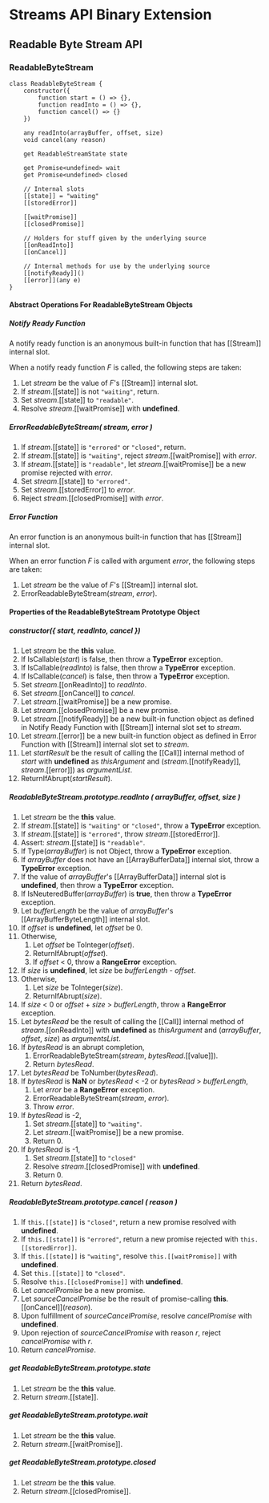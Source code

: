 # Streams API Binary Extension

## Readable Byte Stream API

### ReadableByteStream

```
class ReadableByteStream {
    constructor({
        function start = () => {},
        function readInto = () => {},
        function cancel() => {}
    })

    any readInto(arrayBuffer, offset, size)
    void cancel(any reason)

    get ReadableStreamState state

    get Promise<undefined> wait
    get Promise<undefined> closed

    // Internal slots
    [[state]] = "waiting"
    [[storedError]]

    [[waitPromise]]
    [[closedPromise]]

    // Holders for stuff given by the underlying source
    [[onReadInto]]
    [[onCancel]]

    // Internal methods for use by the underlying source
    [[notifyReady]]()
    [[error]](any e)
}   
```

#### Abstract Operations For ReadableByteStream Objects

##### Notify Ready Function

A notify ready function is an anonymous built-in function that has [[Stream]] internal slot.

When a notify ready function _F_ is called, the following steps are taken:

1. Let _stream_ be the value of _F_'s [[Stream]] internal slot.
1. If _stream_.[[state]] is not `"waiting"`, return.
1. Set _stream_.[[state]] to `"readable"`.
1. Resolve _stream_.[[waitPromise]] with **undefined**.

##### ErrorReadableByteStream( stream, error )

1. If _stream_.[[state]] is `"errored"` or `"closed"`, return.
1. If _stream_.[[state]] is `"waiting"`, reject _stream_.[[waitPromise]] with _error_.
1. If _stream_.[[state]] is `"readable"`, let _stream_.[[waitPromise]] be a new promise rejected with _error_.
1. Set _stream_.[[state]] to `"errored"`.
1. Set _stream_.[[storedError]] to _error_.
1. Reject _stream_.[[closedPromise]] with _error_.

##### Error Function

An error function is an anonymous built-in function that has [[Stream]] internal slot.

When an error function _F_ is called with argument _error_, the following steps are taken:

1. Let _stream_ be the value of _F_'s [[Stream]] internal slot.
1. ErrorReadableByteStream(_stream_, _error_).

#### Properties of the ReadableByteStream Prototype Object

##### constructor({ start, readInto, cancel })

1. Let _stream_ be the **this** value.
1. If IsCallable(_start_) is false, then throw a **TypeError** exception.
1. If IsCallable(_readInto_) is false, then throw a **TypeError** exception.
1. If IsCallable(_cancel_) is false, then throw a **TypeError** exception.
1. Set _stream_.[[onReadInto]] to _readInto_.
1. Set _stream_.[[onCancel]] to _cancel_.
1. Let _stream_.[[waitPromise]] be a new promise.
1. Let _stream_.[[closedPromise]] be a new promise.
1. Let _stream_.[[notifyReady]] be a new built-in function object as defined in Notify Ready Function with [[Stream]] internal slot set to _stream_.
1. Let _stream_.[[error]] be a new built-in function object as defined in Error Function with [[Stream]] internal slot set to _stream_.
1. Let _startResult_ be the result of calling the [[Call]] internal method of _start_ with **undefined** as _thisArgument_ and (_stream_.[[notifyReady]], _stream_.[[error]]) as _argumentList_.
1. ReturnIfAbrupt(_startResult_).

##### ReadableByteStream.prototype.readInto ( arrayBuffer, offset, size )

1. Let _stream_ be the **this** value.
1. If _stream_.[[state]] is `"waiting"` or `"closed"`, throw a **TypeError** exception.
1. If _stream_.[[state]] is `"errored"`, throw _stream_.[[storedError]].
1. Assert: _stream_.[[state]] is `"readable"`.
1. If Type(_arrayBuffer_) is not Object, throw a **TypeError** exception.
1. If _arrayBuffer_ does not have an [[ArrayBufferData]] internal slot, throw a **TypeError** exception.
1. If the value of _arrayBuffer_'s [[ArrayBufferData]] internal slot is **undefined**, then throw a **TypeError** exception.
1. If IsNeuteredBuffer(_arrayBuffer_) is **true**, then throw a **TypeError** exception.
1. Let _bufferLength_ be the value of _arrayBuffer_'s [[ArrayBufferByteLength]] internal slot.
1. If _offset_ is **undefined**, let _offset_ be 0.
1. Otherwise,
    1. Let _offset_ be ToInteger(_offset_).
    1. ReturnIfAbrupt(_offset_).
    1. If _offset_ < 0, throw a **RangeError** exception.
1. If _size_ is **undefined**, let _size_ be _bufferLength_ - _offset_.
1. Otherwise,
    1. Let _size_ be ToInteger(_size_).
    1. ReturnIfAbrupt(_size_).
1. If _size_ < 0 or _offset_ + _size_ > _bufferLength_, throw a **RangeError** exception.
1. Let _bytesRead_ be the result of calling the [[Call]] internal method of _stream_.[[onReadInto]] with **undefined** as _thisArgument_ and (_arrayBuffer_, _offset_, _size_) as _argumentsList_.
1. If _bytesRead_ is an abrupt completion,
    1. ErrorReadableByteStream(_stream_, _bytesRead_.[[value]]).
    1. Return _bytesRead_.
1. Let _bytesRead_ be ToNumber(_bytesRead_).
1. If _bytesRead_ is **NaN** or _bytesRead_ < -2 or _bytesRead_ > _bufferLength_,
    1. Let _error_ be a **RangeError** exception.
    1. ErrorReadableByteStream(_stream_, _error_).
    1. Throw _error_.
1. If _bytesRead_ is -2,
    1. Set _stream_.[[state]] to `"waiting"`.
    1. Let _stream_.[[waitPromise]] be a new promise.
    1. Return 0.
1. If _bytesRead_ is -1,
    1. Set _stream_.[[state]] to `"closed"`
    1. Resolve _stream_.[[closedPromise]] with **undefined**.
    1. Return 0.
1. Return _bytesRead_.

##### ReadableByteStream.prototype.cancel ( reason )

1. If `this.[[state]]` is `"closed"`, return a new promise resolved with **undefined**.
1. If `this.[[state]]` is `"errored"`, return a new promise rejected with `this.[[storedError]]`.
1. If `this.[[state]]` is `"waiting"`, resolve `this.[[waitPromise]]` with **undefined**.
1. Set `this.[[state]]` to `"closed"`.
1. Resolve `this.[[closedPromise]]` with **undefined**.
1. Let _cancelPromise_ be a new promise.
1. Let _sourceCancelPromise_ be the result of promise-calling **this**.\[\[onCancel]](_reason_).
1. Upon fulfillment of _sourceCancelPromise_, resolve _cancelPromise_ with **undefined**.
1. Upon rejection of _sourceCancelPromise_ with reason _r_, reject _cancelPromise_ with _r_.
1. Return _cancelPromise_.

##### get ReadableByteStream.prototype.state

1. Let _stream_ be the **this** value.
1. Return _stream_.[[state]].

##### get ReadableByteStream.prototype.wait

1. Let _stream_ be the **this** value.
1. Return _stream_.[[waitPromise]].

##### get ReadableByteStream.prototype.closed

1. Let _stream_ be the **this** value.
1. Return _stream_.[[closedPromise]].
